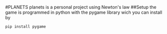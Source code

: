 #PLANETS
planets is a personal project using Newton's law
##Setup
the game is programmed in python with the pygame library wich you can install by
```bash
pip install pygame
```
